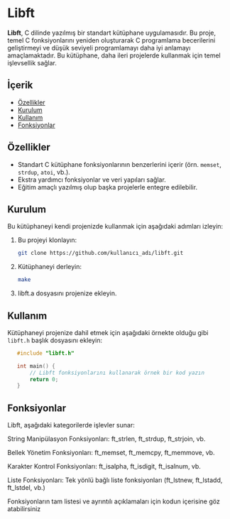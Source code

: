 # Libft

**Libft**, C dilinde yazılmış bir standart kütüphane uygulamasıdır. Bu proje, temel C fonksiyonlarını yeniden oluşturarak C programlama becerilerini geliştirmeyi ve düşük seviyeli programlamayı daha iyi anlamayı amaçlamaktadır. Bu kütüphane, daha ileri projelerde kullanmak için temel işlevsellik sağlar.

## İçerik

- [Özellikler](#özellikler)
- [Kurulum](#kurulum)
- [Kullanım](#kullanım)
- [Fonksiyonlar](#fonksiyonlar)

## Özellikler

- Standart C kütüphane fonksiyonlarının benzerlerini içerir (örn. `memset`, `strdup`, `atoi`, vb.).
- Ekstra yardımcı fonksiyonlar ve veri yapıları sağlar.
- Eğitim amaçlı yazılmış olup başka projelerle entegre edilebilir.

## Kurulum

Bu kütüphaneyi kendi projenizde kullanmak için aşağıdaki adımları izleyin:

1. Bu projeyi klonlayın:
   ```bash
   git clone https://github.com/kullanıcı_adı/libft.git
2. Kütüphaneyi derleyin:
   ```bash
   make
3. libft.a dosyasını projenize ekleyin.

## Kullanım

Kütüphaneyi projenize dahil etmek için aşağıdaki örnekte olduğu gibi `libft.h` başlık dosyasını ekleyin:
```c
   #include "libft.h"

   int main() {
       // Libft fonksiyonlarını kullanarak örnek bir kod yazın
       return 0;
   }
```

## Fonksiyonlar

Libft, aşağıdaki kategorilerde işlevler sunar:

String Manipülasyon Fonksiyonları: ft_strlen, ft_strdup, ft_strjoin, vb.

Bellek Yönetim Fonksiyonları: ft_memset, ft_memcpy, ft_memmove, vb. 

Karakter Kontrol Fonksiyonları: ft_isalpha, ft_isdigit, ft_isalnum, vb. 

Liste Fonksiyonları: Tek yönlü bağlı liste fonksiyonları (ft_lstnew, ft_lstadd, ft_lstdel, vb.) 

Fonksiyonların tam listesi ve ayrıntılı açıklamaları için kodun içerisine göz atabilirsiniz 
